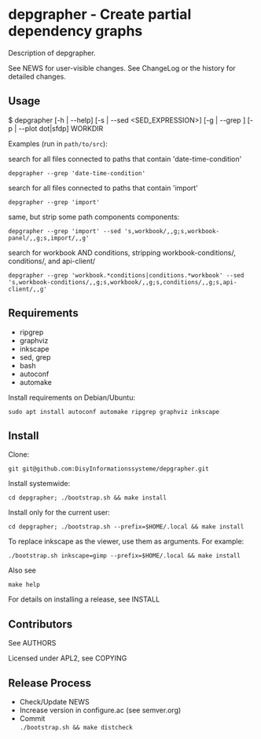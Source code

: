 depgrapher - Create partial dependency graphs
======================================

Description of depgrapher.

See NEWS for user-visible changes.
See ChangeLog or the history for detailed changes.

## Usage

$ depgrapher [-h | --help] [-s | --sed <SED_EXPRESSION>] [-g | --grep <GREP>] [-p | --plot dot|sfdp] WORKDIR

Examples (run in `path/to/src`):

search for all files connected to paths that contain 'date-time-condition'

    depgrapher --grep 'date-time-condition'
search for all files connected to paths that contain 'import'

    depgrapher --grep 'import'
same, but strip some path components components:

    depgrapher --grep 'import' --sed 's,workbook/,,g;s,workbook-panel/,,g;s,import/,,g'
search for workbook AND conditions, stripping workbook-conditions/, conditions/, and api-client/

    depgrapher --grep 'workbook.*conditions|conditions.*workbook' --sed 's,workbook-conditions/,,g;s,workbook/,,g;s,conditions/,,g;s,api-client/,,g'


## Requirements

- ripgrep
- graphviz
- inkscape
- sed, grep
- bash
- autoconf
- automake

Install requirements on Debian/Ubuntu:

    sudo apt install autoconf automake ripgrep graphviz inkscape

## Install

Clone:

    git git@github.com:DisyInformationssysteme/depgrapher.git

Install systemwide:

    cd depgrapher; ./bootstrap.sh && make install

Install only for the current user:

    cd depgrapher; ./bootstrap.sh --prefix=$HOME/.local && make install

To replace inkscape as the viewer, use them as arguments. For example:

    ./bootstrap.sh inkscape=gimp --prefix=$HOME/.local && make install

Also see

    make help

For details on installing a release, see INSTALL

## Contributors

See AUTHORS

Licensed under APL2, see COPYING

## Release Process

* Check/Update NEWS
* Increase version in configure.ac (see semver.org)
* Commit  
  `./bootstrap.sh && make distcheck`


